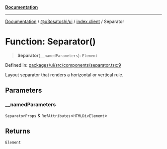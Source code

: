 [**Documentation**](../../../../README.md)

***

[Documentation](../../../../README.md) / [@o3osatoshi/ui](../../README.md) / [index.client](../README.md) / Separator

# Function: Separator()

> **Separator**(`__namedParameters`): `Element`

Defined in: [packages/ui/src/components/separator.tsx:9](https://github.com/o3osatoshi/experiment/blob/04dfa58df6e48824a200a24d77afef7ce464e1ae/packages/ui/src/components/separator.tsx#L9)

Layout separator that renders a horizontal or vertical rule.

## Parameters

### \_\_namedParameters

`SeparatorProps` & `RefAttributes`\<`HTMLDivElement`\>

## Returns

`Element`
